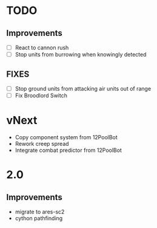 # TODO

## Improvements
- [ ] React to cannon rush
- [ ] Stop units from burrowing when knowingly detected

## FIXES
- [ ] Stop ground units from attacking air units out of range
- [ ] Fix Broodlord Switch

# vNext
- Copy component system from 12PoolBot
- Rework creep spread
- Integrate combat predictor from 12PoolBot

# 2.0

## Improvements
- migrate to ares-sc2
- cython pathfinding